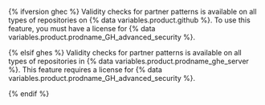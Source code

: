 {% ifversion ghec %}
Validity checks for partner patterns is available on all types of repositories on {% data variables.product.github %}. To use this feature, you must have a license for {% data variables.product.prodname_GH_advanced_security %}.

{% elsif ghes %}
Validity checks for partner patterns is available on all types of repositories in {% data variables.product.prodname_ghe_server %}. This feature requires a license for {% data variables.product.prodname_GH_advanced_security %}.

{% endif %}
